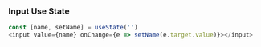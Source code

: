 ### Input Use State
```javascript
const [name, setName] = useState('')
<input value={name} onChange={e => setName(e.target.value)}></input>
```
